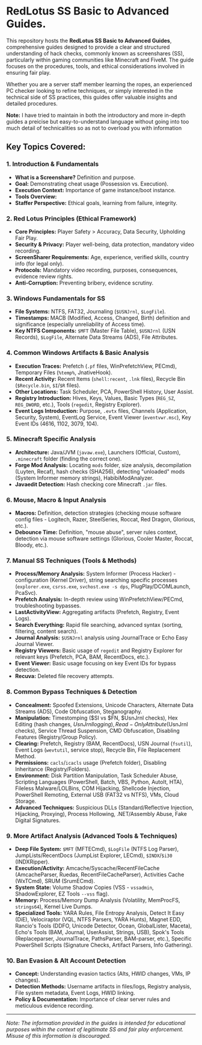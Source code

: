 # RedLotus SS Basic to Advanced Guides.

This repository hosts the **RedLotus SS Basic to Advanced Guides**, comprehensive guides designed to provide a clear and structured understanding of hack checks, commonly known as screenshares (SS), particularly within gaming communities like Minecraft and FiveM. The guide focuses on the procedures, tools, and ethical considerations involved in ensuring fair play.

Whether you are a server staff member learning the ropes, an experienced PC checker looking to refine techniques, or simply interested in the technical side of SS practices, this guides offer valuable insights and detailed procedures.

**Note:** I have tried to maintain in both the introductory and more in-depth guides a preicise but easy-to-understand language without going into too much detail of technicalities so as not to overload you with information  

## Key Topics Covered:

### 1. Introduction & Fundamentals
*   **What is a Screenshare?** Definition and purpose.
*   **Goal:** Demonstrating cheat usage (Possession vs. Execution).
*   **Execution Context:** Importance of game instance/boot instance.
*   **Tools Overview:**
*   **Staffer Perspective:** Ethical goals, learning from failure, integrity.

### 2. Red Lotus Principles (Ethical Framework)
*   **Core Principles:** Player Safety > Accuracy, Data Security, Upholding Fair Play.
*   **Security & Privacy:** Player well-being, data protection, mandatory video recording.
*   **ScreenSharer Requirements:** Age, experience, verified skills, country info (for legal only).
*   **Protocols:** Mandatory video recording, purposes, consequences, evidence review rights.
*   **Anti-Corruption:** Preventing bribery, evidence scrutiny.

### 3. Windows Fundamentals for SS
*   **File Systems:** NTFS, FAT32, Journaling (`$USNJrnl`, `$LogFile`).
*   **Timestamps:** MACB (Modified, Access, Changed, Birth) definition and significance (especially unreliability of Access time).
*   **Key NTFS Components:** `$MFT` (Master File Table), `$USNJrnl` (USN Records), `$LogFile`, Alternate Data Streams (ADS), File Attributes.

### 4. Common Windows Artifacts & Basic Analysis
*   **Execution Traces:** Prefetch (`.pf` files, WinPrefetchView, PECmd), Temporary Files (`%temp%`, JnativeHook).
*   **Recent Activity:** Recent Items (`shell:recent`, `.lnk` files), Recycle Bin (`$Recycle.bin`, `$I`/`$R` files).
*   **Other Locations:** Task Scheduler, PCA, PowerShell History, User Assist.
*   **Registry Introduction:** Hives, Keys, Values, Basic Types (`REG_SZ`, `REG_DWORD`, etc.), Tools (`regedit`, Registry Explorer).
*   **Event Logs Introduction:** Purpose, `.evtx` files, Channels (Application, Security, System), EventLog Service, Event Viewer (`eventvwr.msc`), Key Event IDs (4616, 1102, 3079, 104).

### 5. Minecraft Specific Analysis
*   **Architecture:** Java/JVM (`javaw.exe`), Launchers (Official, Custom), `.minecraft` folder (finding the correct one).
*   **Forge Mod Analysis:** Locating `mods` folder, size analysis, decompilation (Luyten, Recaf), hash checks (SHA256), detecting "unloaded" mods (System Informer memory strings), HabibiModAnalyzer.
*   **Javaedit Detection:** Hash checking core Minecraft `.jar` files.

### 6. Mouse, Macro & Input Analysis
*   **Macros:** Definition, detection strategies (checking mouse software config files - Logitech, Razer, SteelSeries, Roccat, Red Dragon, Glorious, etc.).
*   **Debounce Time:** Definition, "mouse abuse", server rules context, detection via mouse software settings (Glorious, Cooler Master, Roccat, Bloody, etc.).

### 7. Manual SS Techniques (Tools & Methods)
*   **Process/Memory Analysis:** System Informer (Process Hacker) - configuration (Kernel Driver), string searching specific processes (`explorer.exe`, `csrss.exe`, `svchost.exe -s dps`, PlugPlay/DCOMLaunch, PcaSvc).
*   **Prefetch Analysis:** In-depth review using WinPrefetchView/PECmd, troubleshooting bypasses.
*   **LastActivityView:** Aggregating artifacts (Prefetch, Registry, Event Logs).
*   **Search Everything:** Rapid file searching, advanced syntax (sorting, filtering, content search).
*   **Journal Analysis:** `$USNJrnl` analysis using JournalTrace or Echo Easy Journal Viewer.
*   **Registry Viewers:** Basic usage of `regedit` and Registry Explorer for relevant keys (Prefetch, PCA, BAM, RecentDocs, etc.).
*   **Event Viewer:** Basic usage focusing on key Event IDs for bypass detection.
*   **Recuva:** Deleted file recovery attempts.

### 8. Common Bypass Techniques & Detection
*   **Concealment:** Spoofed Extensions, Unicode Characters, Alternate Data Streams (ADS), Code Obfuscation, Steganography.
*   **Manipulation:** Timestomping ($SI vs $FN, $UsnJrnl checks), Hex Editing (hash changes, $UsnJrnl logging), Read-Only Attribute ($UsnJrnl checks), Service Thread Suspension, CMD Obfuscation, Disabling Features (Registry/Group Policy).
*   **Clearing:** Prefetch, Registry (BAM, RecentDocs), USN Journal (`fsutil`), Event Logs (`wevtutil`, service stop), Recycle Bin, File Replacement Method.
*   **Permissions:** `cacls`/`icacls` usage (Prefetch folder), Disabling Inheritance (Registry/Folders).
*   **Environment:** Disk Partition Manipulation, Task Scheduler Abuse, Scripting Languages (PowerShell, Batch, VBS, Python, AutoIt, HTA), Fileless Malware/LOLBins, COM Hijacking, Shellcode Injection, PowerShell Remoting, External USB (FAT32 vs NTFS), VMs, Cloud Storage.
*   **Advanced Techniques:** Suspicious DLLs (Standard/Reflective Injection, Hijacking, Proxying), Process Hollowing, .NET/Assembly Abuse, Fake Digital Signatures.

### 9. More Artifact Analysis (Advanced Tools & Techniques)
*   **Deep File System:** `$MFT` (MFTECmd), `$LogFile` (NTFS Log Parser), JumpLists/RecentDocs (JumpList Explorer, LECmd), `$INDX`/`$i30` (INDXRipper).
*   **Execution/Activity:** Amcache/Syscache/RecentFileCache (AmcacheParser, Ruedas, RecentFileCacheParser), Activities Cache (WxTCmd), SRUM (SrumECmd).
*   **System State:** Volume Shadow Copies (VSS - `vssadmin`, ShadowExplorer, EZ Tools `--vss` flag).
*   **Memory:** Process/Memory Dump Analysis (Volatility, MemProcFS, `strings64`), Kernel Live Dumps.
*   **Specialized Tools:** YARA Rules, File Entropy Analysis, Detect It Easy (DiE), Velociraptor (VQL, NTFS Parsers, YARA Hunts), Magnet EDD, Rancio's Tools (DDFO, Unicode Detector, Ocean, GlobalLister, Maceta), Echo's Tools (BAM, Journal, UserAssist, Strings, USB), Spok's Tools (Replaceparser, JournalTrace, PathsParser, BAM-parser, etc.), Specific PowerShell Scripts (Signature Checks, Artifact Parsers, Info Gathering).

### 10. Ban Evasion & Alt Account Detection
*   **Concept:** Understanding evasion tactics (Alts, HWID changes, VMs, IP changes).
*   **Detection Methods:** Username artifacts in files/logs, Registry analysis, File system metadata, Event Logs, HWID linking.
*   **Policy & Documentation:** Importance of clear server rules and meticulous evidence recording.

---

*Note: The information provided in the guides is intended for educational purposes within the context of legitimate SS and fair play enforcement. Misuse of this information is discouraged.*
